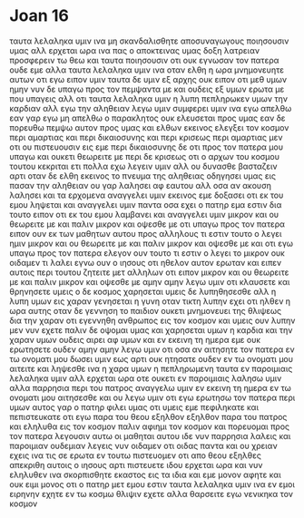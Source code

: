 # Joan 16
ταυτα λελαληκα υμιν ινα μη σκανδαλισθητε
αποσυναγωγους ποιησουσιν υμας αλλ ερχεται ωρα ινα πας ο αποκτεινας υμας δοξη λατρειαν προσφερειν τω θεω
και ταυτα ποιησουσιν οτι ουκ εγνωσαν τον πατερα ουδε εμε
αλλα ταυτα λελαληκα υμιν ινα οταν ελθη η ωρα μνημονευητε αυτων οτι εγω ειπον υμιν ταυτα δε υμιν εξ αρχης ουκ ειπον οτι μεθ υμων ημην
νυν δε υπαγω προς τον πεμψαντα με και ουδεις εξ υμων ερωτα με που υπαγεις
αλλ οτι ταυτα λελαληκα υμιν η λυπη πεπληρωκεν υμων την καρδιαν
αλλ εγω την αληθειαν λεγω υμιν συμφερει υμιν ινα εγω απελθω εαν γαρ εγω μη απελθω ο παρακλητος ουκ ελευσεται προς υμας εαν δε πορευθω πεμψω αυτον προς υμας
και ελθων εκεινος ελεγξει τον κοσμον περι αμαρτιας και περι δικαιοσυνης και περι κρισεως
περι αμαρτιας μεν οτι ου πιστευουσιν εις εμε
περι δικαιοσυνης δε οτι προς τον πατερα μου υπαγω και ουκετι θεωρειτε με
περι δε κρισεως οτι ο αρχων του κοσμου τουτου κεκριται
ετι πολλα εχω λεγειν υμιν αλλ ου δυνασθε βασταζειν αρτι
οταν δε ελθη εκεινος το πνευμα της αληθειας οδηγησει υμας εις πασαν την αληθειαν ου γαρ λαλησει αφ εαυτου αλλ οσα αν ακουση λαλησει και τα ερχομενα αναγγελει υμιν
εκεινος εμε δοξασει οτι εκ του εμου ληψεται και αναγγελει υμιν
παντα οσα εχει ο πατηρ εμα εστιν δια τουτο ειπον οτι εκ του εμου λαμβανει και αναγγελει υμιν
μικρον και ου θεωρειτε με και παλιν μικρον και οψεσθε με οτι υπαγω προς τον πατερα
ειπον ουν εκ των μαθητων αυτου προς αλληλους τι εστιν τουτο ο λεγει ημιν μικρον και ου θεωρειτε με και παλιν μικρον και οψεσθε με και οτι εγω υπαγω προς τον πατερα
ελεγον ουν τουτο τι εστιν ο λεγει το μικρον ουκ οιδαμεν τι λαλει
εγνω ουν ο ιησους οτι ηθελον αυτον ερωταν και ειπεν αυτοις περι τουτου ζητειτε μετ αλληλων οτι ειπον μικρον και ου θεωρειτε με και παλιν μικρον και οψεσθε με
αμην αμην λεγω υμιν οτι κλαυσετε και θρηνησετε υμεις ο δε κοσμος χαρησεται υμεις δε λυπηθησεσθε αλλ η λυπη υμων εις χαραν γενησεται
η γυνη οταν τικτη λυπην εχει οτι ηλθεν η ωρα αυτης οταν δε γεννηση το παιδιον ουκετι μνημονευει της θλιψεως δια την χαραν οτι εγεννηθη ανθρωπος εις τον κοσμον
και υμεις ουν λυπην μεν νυν εχετε παλιν δε οψομαι υμας και χαρησεται υμων η καρδια και την χαραν υμων ουδεις αιρει αφ υμων
και εν εκεινη τη ημερα εμε ουκ ερωτησετε ουδεν αμην αμην λεγω υμιν οτι οσα αν αιτησητε τον πατερα εν τω ονοματι μου δωσει υμιν
εως αρτι ουκ ητησατε ουδεν εν τω ονοματι μου αιτειτε και ληψεσθε ινα η χαρα υμων η πεπληρωμενη
ταυτα εν παροιμιαις λελαληκα υμιν αλλ ερχεται ωρα οτε ουκετι εν παροιμιαις λαλησω υμιν αλλα παρρησια περι του πατρος αναγγελω υμιν
εν εκεινη τη ημερα εν τω ονοματι μου αιτησεσθε και ου λεγω υμιν οτι εγω ερωτησω τον πατερα περι υμων
αυτος γαρ ο πατηρ φιλει υμας οτι υμεις εμε πεφιληκατε και πεπιστευκατε οτι εγω παρα του θεου εξηλθον
εξηλθον παρα του πατρος και εληλυθα εις τον κοσμον παλιν αφιημι τον κοσμον και πορευομαι προς τον πατερα
λεγουσιν αυτω οι μαθηται αυτου ιδε νυν παρρησια λαλεις και παροιμιαν ουδεμιαν λεγεις
νυν οιδαμεν οτι οιδας παντα και ου χρειαν εχεις ινα τις σε ερωτα εν τουτω πιστευομεν οτι απο θεου εξηλθες
απεκριθη αυτοις ο ιησους αρτι πιστευετε
ιδου ερχεται ωρα και νυν εληλυθεν ινα σκορπισθητε εκαστος εις τα ιδια και εμε μονον αφητε και ουκ ειμι μονος οτι ο πατηρ μετ εμου εστιν
ταυτα λελαληκα υμιν ινα εν εμοι ειρηνην εχητε εν τω κοσμω θλιψιν εχετε αλλα θαρσειτε εγω νενικηκα τον κοσμον
